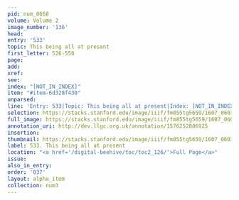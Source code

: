 ```yaml
---
pid: num_0668
volume: Volume 2
image_number: '136'
head:
entry: '533'
topic: This being all at present
first_letter: 526-550
page:
add:
xref:
see:
index: "[NOT_IN_INDEX]"
item: "#item-6d328f430"
unparsed:
line: 'Entry: 533|Topic: This being all at present|Index: [NOT_IN_INDEX]|#item-6d328f430'
selection: https://stacks.stanford.edu/image/iiif/fm855tg5659/1607_0603/789,825,2938,820/full/0/default.jpg
full_image: https://stacks.stanford.edu/image/iiif/fm855tg5659/1607_0603/full/full/0/default.jpg
annotation_uri: http://dev.llgc.org.uk/annotation/1576252806925
insertion:
thumbnail: https://stacks.stanford.edu/image/iiif/fm855tg5659/1607_0603/789,825,600,180/250,/0/default.jpg
label: 533. This being all at present
location: "<a href='/digital-beehive/toc/toc2_126/'>Full Page</a>"
issue:
also_in_entry:
order: '037'
layout: alpha_item
collection: num3
---
```

